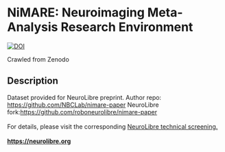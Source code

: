 # NiMARE: Neuroimaging Meta-Analysis Research Environment

[![DOI](https://www.zenodo.org/badge/DOI/10.5281/zenodo.6624794.svg)](https://doi.org/10.5281/zenodo.6624794)

Crawled from Zenodo

## Description

Dataset provided for NeuroLibre preprint. Author repo: https://github.com/NBCLab/nimare-paper NeuroLibre fork:https://github.com/roboneurolibre/nimare-paper<br /><br />For details, please visit the corresponding [NeuroLibre technical screening.](https://github.com/neurolibre/neurolibre-reviews/issues/7)<br /><br />__<https://neurolibre.org>__